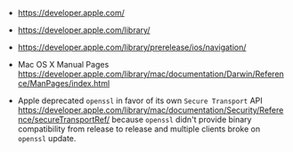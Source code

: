 - https://developer.apple.com/
- https://developer.apple.com/library/
- https://developer.apple.com/library/prerelease/ios/navigation/

- Mac OS X Manual Pages https://developer.apple.com/library/mac/documentation/Darwin/Reference/ManPages/index.html

- Apple deprecated `openssl` in favor of its own `Secure Transport` API https://developer.apple.com/library/mac/documentation/Security/Reference/secureTransportRef/ because `openssl` didn't provide binary compatibility from release to release and multiple clients broke on `openssl` update.
